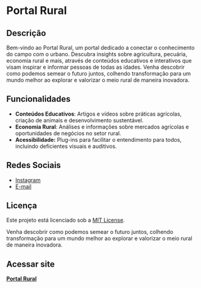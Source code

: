 # Portal Rural

## Descrição

Bem-vindo ao Portal Rural, um portal dedicado a conectar o conhecimento do campo com o urbano. Descubra insights sobre agricultura, pecuária, economia rural e mais, através de conteúdos educativos e interativos que visam inspirar e informar pessoas de todas as idades. Venha descobrir como podemos semear o futuro juntos, colhendo transformação para um mundo melhor ao explorar e valorizar o meio rural de maneira inovadora.

## Funcionalidades

* **Conteúdos Educativos**: Artigos e vídeos sobre práticas agrícolas, criação de animais e desenvolvimento sustentável.
* **Economia Rural**: Análises e informações sobre mercados agrícolas e oportunidades de negócios no setor rural.
* **Acessibilidade:** Plug-ins para facilitar o entendimento para todos, incluindo deficientes visuais e auditivos.

## Redes Sociais

* [Instagram](https://instagram.com/arthur_feltz)
* [E-mail](mailto:arthurrangel563@gmail.com)

## Licença

Este projeto está licenciado sob a [MIT License](LICENSE).

Venha descobrir como podemos semear o futuro juntos, colhendo transformação para um mundo melhor ao explorar e valorizar o meio rural de maneira inovadora.

## Acessar site

**[Portal Rural](https://arthurf70x7.github.io/)**
